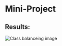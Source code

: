 # Mini-Project

## Results:
![Class balanceing image](https://github.com/maanasi8/Mini-Project/assets/126388400/794ea0b6-570d-4a63-8e97-c8611c6bb674)
